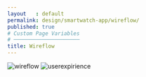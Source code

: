 ```yaml
---
layout   : default
permalink: design/smartwatch-app/wireflow/
published: true
# Custom Page Variables
# ─────────────────────
title: Wireflow
---
```


<img src="../../../images/mapwatch.jpg" alt="wireflow" class="images">

<img src="../../../images/gebruikerstestenwatch.jpg" alt="userexpirience" class="images">
